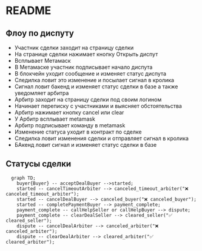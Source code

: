 # README

## Флоу по диспуту
* Участник сделки заходит на страницу сделки
* На странице сделки нажимает кнопку Открыть диспут
* Всплывает Метамаск
* В Метамаске участник подписывает начало диспута
* В блокчейн уходит сообщение и изменяет статус диспута
* Следилка ловит это изменение и посылает сигнал в кролика
* Сигнал ловит бакенд и изменяет статус сделки в базе а также уведомляет арбитра
* Арбитр заходит на страницу сделки под своим логином
* Начинает переписку с участниками и выясняет обстоятельства
* Арбитр нажимает кнопку cancel или clear
* У Арбитр всплывает metamask
* Арбитр подписывает команду в metamask
* Изменение статуса уходит в контракт по сделке
* Следилка ловит изменения сделки и отправляет сигнал в кролика
* БАкенд ловит сигнал и изменяет статус сделки в базе


## Статусы сделки
```mermaid
  graph TD;
    buyer{Buyer} -- acceptDealBuyer -->started;
    started -- cancelTimeoutArbiter --> canceled_timeout_arbiter("❌ canceled_timeout_arbiter");
    started -- cancelDealBuyer --> canceled_buyer("❌ canceled_buyer");
    started -- completePaymentBuyer --> payment_complete;
    payment_complete -- callHelpSeller or callHelpBuyer --> dispute;
    payment_complete -- clearDealSeller --> cleared_seller("✅ cleared_seller");
    dispute -- cancelDealArbiter --> canceled_arbiter("❌ canceled_arbiter");
    dispute -- clearDealArbiter --> cleared_arbiter("✅ cleared_arbiter");
```